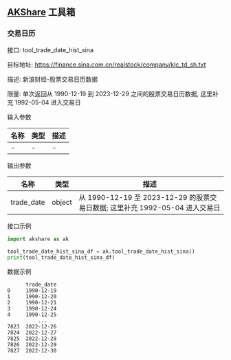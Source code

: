## [AKShare](https://github.com/akfamily/akshare) 工具箱

### 交易日历

接口: tool_trade_date_hist_sina

目标地址: https://finance.sina.com.cn/realstock/company/klc_td_sh.txt

描述: 新浪财经-股票交易日历数据

限量: 单次返回从 1990-12-19 到 2023-12-29 之间的股票交易日历数据, 这里补充 1992-05-04 进入交易日

输入参数

| 名称  | 类型  | 描述  |
|-----|-----|-----|
| -   | -   | -   |

输出参数

| 名称         | 类型     | 描述                                                        |
|------------|--------|-----------------------------------------------------------|
| trade_date | object | 从 1990-12-19 至 2023-12-29 的股票交易日数据; 这里补充 1992-05-04 进入交易日 |

接口示例

```python
import akshare as ak

tool_trade_date_hist_sina_df = ak.tool_trade_date_hist_sina()
print(tool_trade_date_hist_sina_df)
```

数据示例

```
      trade_date
0     1990-12-19
1     1990-12-20
2     1990-12-21
3     1990-12-24
4     1990-12-25
          ...
7823  2022-12-26
7824  2022-12-27
7825  2022-12-28
7826  2022-12-29
7827  2022-12-30
```
